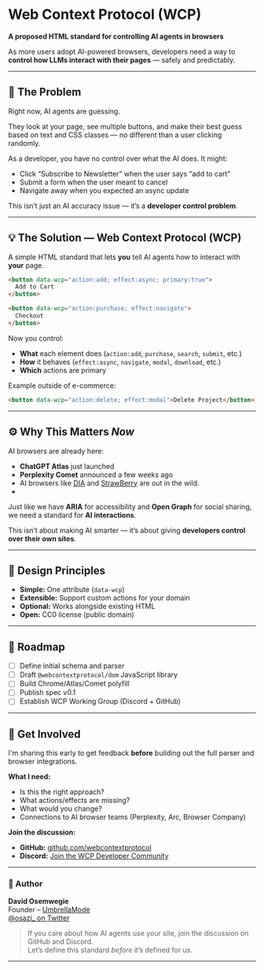 # Web Context Protocol (WCP)
**A proposed HTML standard for controlling AI agents in browsers**

As more users adopt AI-powered browsers, developers need a way to **control how LLMs interact with their pages** — safely and predictably.

---

## 🧩 The Problem

Right now, AI agents are guessing.

They look at your page, see multiple buttons, and make their best guess based on text and CSS classes — no different than a user clicking randomly.

As a developer, you have no control over what the AI does. It might:
- Click “Subscribe to Newsletter” when the user says “add to cart”
- Submit a form when the user meant to cancel
- Navigate away when you expected an async update

This isn’t just an AI accuracy issue — it’s a **developer control problem**.

---

## 💡 The Solution — Web Context Protocol (WCP)

A simple HTML standard that lets **you** tell AI agents how to interact with **your** page.

```html
<button data-wcp="action:add; effect:async; primary:true">
  Add to Cart
</button>

<button data-wcp="action:purchase; effect:navigate">
  Checkout
</button>
```

Now you control:
- **What** each element does (`action:add`, `purchase`, `search`, `submit`, etc.)
- **How** it behaves (`effect:async`, `navigate`, `modal`, `download`, etc.)
- **Which** actions are primary

Example outside of e-commerce:
```html
<button data-wcp="action:delete; effect:modal">Delete Project</button>
```

---

## ⚙️ Why This Matters *Now*

AI browsers are already here:
- **ChatGPT Atlas** just launched  
- **Perplexity Comet** announced a few weeks ago  
- AI browsers like [DIA](https://www.diabrowser.com) and [StrawBerry](https://strawberrybrowser.com) are out in the wild.
- 

Just like we have **ARIA** for accessibility and **Open Graph** for social sharing, we need a standard for **AI interactions**.

This isn’t about making AI smarter — it’s about giving **developers control over their own sites**.

---

## 🧱 Design Principles

- **Simple:** One attribute (`data-wcp`)
- **Extensible:** Support custom actions for your domain
- **Optional:** Works alongside existing HTML
- **Open:** CC0 license (public domain)

---

## 🚧 Roadmap

- [ ] Define initial schema and parser
- [ ] Draft `@webcontextprotocol/dom` JavaScript library
- [ ] Build Chrome/Atlas/Comet polyfill
- [ ] Publish spec v0.1
- [ ] Establish WCP Working Group (Discord + GitHub)

---

## 💬 Get Involved

I'm sharing this early to get feedback **before** building out the full parser and browser integrations.

**What I need:**
- Is this the right approach?
- What actions/effects are missing?
- What would you change?
- Connections to AI browser teams (Perplexity, Arc, Browser Company)

**Join the discussion:**
- **GitHub:** [github.com/webcontextprotocol](https://github.com/webcontextprotocol)
- **Discord:** [Join the WCP Developer Community](https://discord.gg/cGfZmVA7)

---

### 👤 Author

**David Osemwegie**  
Founder – [UmbrellaMode](https://umbrellamode.com)  
[@osazi_ on Twitter](https://twitter.com/osazi_)

> If you care about how AI agents use your site, join the discussion on GitHub and Discord.  
> Let’s define this standard *before* it’s defined for us.

---
